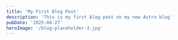 ```yaml
---
title: 'My First Blog Post'
description: 'This is my first blog post on my new Astro blog'
pubDate: '2025-04-27'
heroImage: '/blog-placeholder-3.jpg'
---
```

